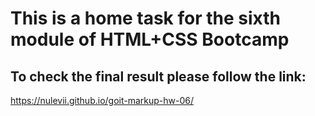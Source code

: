# This is a home task for the sixth module of HTML+CSS Bootcamp

## To check the final result please follow the link:

https://nulevii.github.io/goit-markup-hw-06/

